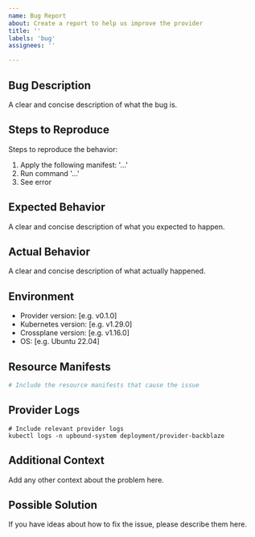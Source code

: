 ```yaml
---
name: Bug Report
about: Create a report to help us improve the provider
title: ''
labels: 'bug'
assignees: ''

---
```


## Bug Description
A clear and concise description of what the bug is.

## Steps to Reproduce
Steps to reproduce the behavior:
1. Apply the following manifest: '...'
2. Run command '...'
3. See error

## Expected Behavior
A clear and concise description of what you expected to happen.

## Actual Behavior
A clear and concise description of what actually happened.

## Environment
- Provider version: [e.g. v0.1.0]
- Kubernetes version: [e.g. v1.29.0]
- Crossplane version: [e.g. v1.16.0]
- OS: [e.g. Ubuntu 22.04]

## Resource Manifests
```yaml
# Include the resource manifests that cause the issue
```

## Provider Logs
```
# Include relevant provider logs
kubectl logs -n upbound-system deployment/provider-backblaze
```

## Additional Context
Add any other context about the problem here.

## Possible Solution
If you have ideas about how to fix the issue, please describe them here.